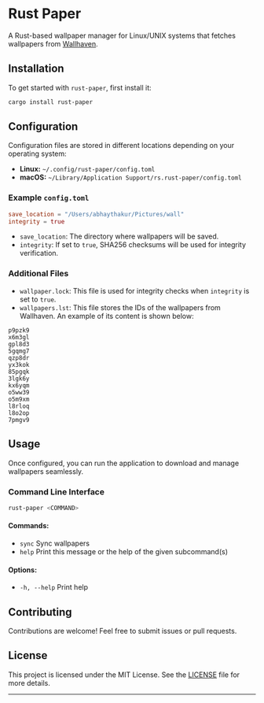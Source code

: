 # Rust Paper

A Rust-based wallpaper manager for Linux/UNIX systems that fetches wallpapers from [Wallhaven](https://wallhaven.cc/).

## Installation

To get started with `rust-paper`, first install it:

```bash
cargo install rust-paper
```

## Configuration

Configuration files are stored in different locations depending on your operating system:

- **Linux:** `~/.config/rust-paper/config.toml`
- **macOS:** `~/Library/Application Support/rs.rust-paper/config.toml`

### Example `config.toml`

```toml
save_location = "/Users/abhaythakur/Pictures/wall"
integrity = true
```

- `save_location`: The directory where wallpapers will be saved.
- `integrity`: If set to `true`, SHA256 checksums will be used for integrity verification.

### Additional Files

- `wallpaper.lock`: This file is used for integrity checks when `integrity` is set to `true`.
- `wallpapers.lst`: This file stores the IDs of the wallpapers from Wallhaven. An example of its content is shown below:

```plaintext
p9pzk9
x6m3gl
gpl8d3
5gqmg7
qzp8dr
yx3kok
85pgqk
3lgk6y
kx6yqm
o5ww39
o5m9xm
l8rloq
l8o2op
7pmgv9
```

## Usage

Once configured, you can run the application to download and manage wallpapers seamlessly.

### Command Line Interface

```bash
rust-paper <COMMAND>
```

#### Commands:
- `sync`  Sync wallpapers
- `help`  Print this message or the help of the given subcommand(s)

#### Options:
- `-h, --help`  Print help

## Contributing

Contributions are welcome! Feel free to submit issues or pull requests.

## License

This project is licensed under the MIT License. See the [LICENSE](LICENSE) file for more details.

---
